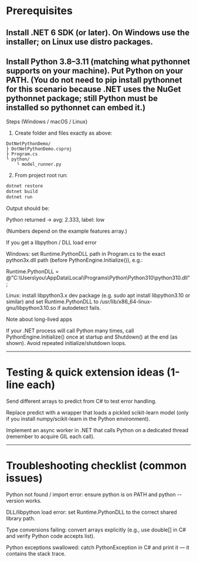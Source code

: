 # Prerequisites

## Install .NET 6 SDK (or later). On Windows use the installer; on Linux use distro packages.

## Install Python 3.8–3.11 (matching what pythonnet supports on your machine). Put Python on your PATH. (You do not need to pip install pythonnet for this scenario because .NET uses the NuGet pythonnet package; still Python must be installed so pythonnet can embed it.)


Steps (Windows / macOS / Linux)

1. Create folder and files exactly as above:
```Folder
DotNetPythonDemo/
├ DotNetPythonDemo.csproj
├ Program.cs
└ python/
    └ model_runner.py
```

2. From project root run:
```bash
dotnet restore
dotnet build
dotnet run
```
Output should be:

Python returned -> avg: 2.333, label: low

(Numbers depend on the example features array.)



If you get a libpython / DLL load error

Windows: set Runtime.PythonDLL path in Program.cs to the exact python3x.dll path (before PythonEngine.Initialize()), e.g.:

Runtime.PythonDLL = @"C:\Users\you\AppData\Local\Programs\Python\Python310\python310.dll";

Linux: install libpython3.x dev package (e.g. sudo apt install libpython3.10 or similar) and set Runtime.PythonDLL to /usr/lib/x86_64-linux-gnu/libpython3.10.so if autodetect fails.


Note about long-lived apps

If your .NET process will call Python many times, call PythonEngine.Initialize() once at startup and Shutdown() at the end (as shown). Avoid repeated initialize/shutdown loops.



---
# Testing & quick extension ideas (1-line each)

Send different arrays to predict from C# to test error handling.

Replace predict with a wrapper that loads a pickled scikit-learn model (only if you install numpy/scikit-learn in the Python environment).

Implement an async worker in .NET that calls Python on a dedicated thread (remember to acquire GIL each call).



---
# Troubleshooting checklist (common issues)

Python not found / import error: ensure python is on PATH and python --version works.

DLL/libpython load error: set Runtime.PythonDLL to the correct shared library path.

Type conversions failing: convert arrays explicitly (e.g., use double[] in C# and verify Python code accepts list).

Python exceptions swallowed: catch PythonException in C# and print it — it contains the stack trace.

